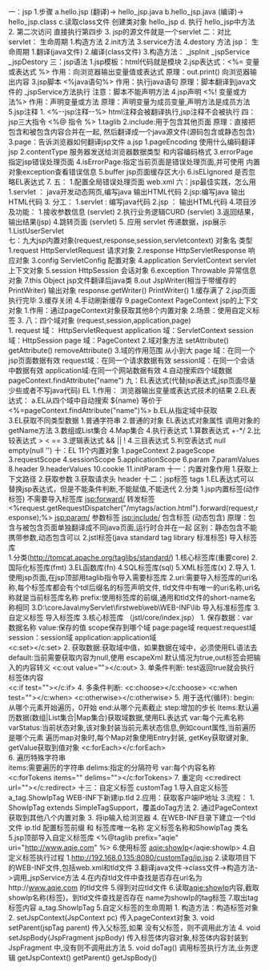 一：jsp
    1.步骤
        a.hello.jsp (翻译)-> hello_jsp.java
        b.hello_jsp.java (编译)-> hello_jsp.class
        c.读取class文件 创建类对象 hello_jsp
        d. 执行 hello_jsp中方法
    2. 第二次访问 直接执行第四步
    3. jsp的源文件就是一个servlet
二：对比
    servlet：
        生命周期
            1.构造方法
            2.init方法
            3.service方法
            4.destory 方法
    jsp：
        生命周期
            1.翻译(java文件)
            2.编译(class文件)
            3.构造方法：
                _jspInit
                _jspService
                _jspDestory
三：jsp语法
    1.jsp模板：html代码就是模块
    2.jsp表达式：<%= 变量或表达式 %>
        作用：向浏览器输出变量值或表达式
        原理：out.print() 向浏览器输出内容
    3.jsp脚本    <%java语句%>
        作用：执行java语句
        原理：脚本翻译到java文件的 _jspService方法执行
        注意：脚本不能声明方法
    4.jsp声明     <%! 变量或方法%>
        作用：声明变量或方法
        原理：声明变量为成员变量,声明方法是成员方法
    5.jsp注释
        1. <%--jsp注释--%>
            html注释会被翻译执行,jsp注释不会被执行
四：jsp三大指令 <%@ 指令 %>
    1.taglib
    2.include:用于包含其他页面
        原理：直接把包含和被包含内容合并在一起,
        然后翻译成一个java源文件(源码包含或静态包含)
    3.page：告诉浏览器如何翻译jsp文件  a.jsp
        1.pageEncoding 使用什么编码翻译jsp
        2.contentType  服务器发送给浏览器数据类型
            和内容编码格式
        3.errorPage 指定jsp错误处理页面
        4.isErrorPage:指定当前页面是错误处理页面,并可使用
            内置对象exception查看错误信息
        5.buffer jsp页面缓存区大小
        6.isELIgnored 是否忽略EL表达式
        7.
五：
    1.配置全局错误处理页面 web.xml
六：jsp最佳实践，怎么用
    1.servlet ： java开发动态网页,编写java 输出HTML代码
    2.jsp:编写java 输出HTML代码
    3. 分工：
        1.servlet  :    编写java代码
        2.jsp      ：   输出HTML代码
    4.项目涉及功能：
        1.接收参数信息 (servlet)
        2.执行业务逻辑CURD (servlet)
        3.返回结果，输出结果(jsp)
        4.跳转页面 (servlet)
    5. 应用 servlet 传递数据，jsp展示
        1.ListUserServlet  
七：九大jsp内置对象(request,response,session,servletcontext)
        对象名     类型
    1.request   HttpServletRequest      请求对象
    2.response  HttpServletResponse     响应对象
    3.config    ServletConfig           配置对象
    4.application ServletContext        servlet上下文对象
    5.session    HttpSession            会话对象
    6.exception  Throwable              异常信息对象
    7.this       Object                 jsp文件翻译后java类
    8.out       JspWriter(相当于带缓存的 PrintWriter)   输出对象 response.getWriter()  PrintWriter()
        1.缓存满了  2.jsp页面执行完毕 3.缓存关闭 4.手动刷新缓存
    9.pageContext PageContext           jsp的上下文对象
        1.作用：通过pageContext对象获取其他8个内置对象
        2.场景：使用自定义标签
        3.
八：四个域对象 (request,session,application,page)   
     1. request 域： HttpServletRequest
        application 域：ServletContext
        session 域：HttpSession
        page 域：PageContext
     2.域对象方法
        setAttribute()
        getAttribute()
        removeAttribute()
     3.域的作用范围
        从小到大
        page 域：在同一个jsp页面数据有效
        request域：在同一个请求数据有效
        session域：在同一个会话中数据有效
        application域:在同一个网站数据有效
     4.自动搜索四个域数据
        pageContext.findAttribute("name")
 九：EL表达式(代替jsp表达式,jsp页面尽量少些或者不写java代码) EL
    1.作用：
        浏览器输出变量或表达式技术的结果
    2.EL表达式： 
        a.EL从四个域中自动搜索
            ${name} 等价于 <%=pageContext.findAttribute("name")%>
        b.EL从指定域中获取            
    3.EL获取不同类型数据
        1.普通字符串
        2.普通的对象
            EL表达式对象属性 调用对象的getName方法
        3.数组或List集合
        4.Map集合
    4.执行表达式
        1.算数表达式 +-*/
        2.比较表达式 > < == 
        3.逻辑表达式 && || !
        4.三目表达式
        5.判空表达式 null
            empty(null '')
 十：EL  11个内置对象
    1.pageContext
    2.pageScope
    3.requestScope
    4.sessionScope
    5.applicationScope
    6.param
    7.paramValues
    8.header
    9.headerValues
    10.cookie
    11.initParam
十一：内置对象作用
    1.获取上下文路径
    2.获取参数
    3.获取请求头 header
十二：jsp标签  tags
    1.EL表达式可以替换jsp表达式，但是不能条件判断,不能赋值,不能迭代
    2.分类
        1.jsp内置标签(动作标签) 不需要导入标签库
            <jsp:forward/> 转发标签
            <%request.getRequestDispatcher("/mytags/action.html").forward(request,response);%>
            <jsp:param/>   参数标签
            <jsp:include/>  包含标签  (动态包含)
            原理：包含与被包含页面单独翻译成不同java页面,运行时合并在一起
            区别：静态包含不能携带参数,动态包含可以
        2.jstl标签(java standard tag library 标准标签) 导入标签库  
            1.分类(http://tomcat.apache.org/taglibs/standard/)
                1.核心标签库(重要core)
                2.国际化标签库(fmt)
                3.EL函数库(fn)
                4.SQL标签库(sql)
                5.XML标签库(x)
            2.导入
                1.使用jsp页面,在jsp顶部用taglib指令导入需要标签库
                2.uri:需要导入标签库的uri名称,每个标签库都会有个tdl后缀名的标签声明文件,
                      tld文件中有唯一的uri名称,uri名称就是当前标签库名称
                  prefix:使用标签库的前缀,通用和tld文件的short-name名称相同
                3.D:\coreJava\myServlet\firstweb\web\WEB-INF\lib 导入标准标签库
        3.自定义标签 导入标签库
    3.核心标签库 （jstl/core/index.jsp）
        1.
        保存数据：var 数据名称   value:保存的值 
                scope保存到哪个域
                page:page域
                request:request域
                session：session域
                application:application域              
        <c:set></c:set>
        2.
        获取数据:获取域中值，如果数据在域中，必须使用EL语法去
        default:当前需要获取内容为null,使用
        escapeXml 默认情况为true,out标签会把输入的内容转义
        <c:out value=""></c:out>
        3.
        单条件判断: test返回true就会执行标签体内容       
        <c:if test=""></c:if>
        4.
        多条件判断:
        <c:choose></c:choose>
        <c:when test=""></c:when>
        <c:otherwise></c:otherwise>
        5.
        用于迭代(循环):
        begin:从哪个元素开始遍历，0开始
        end:从哪个元素截止 
        step:增加的步长
        Items:默认遍历数据(数组|List集合|Map集合)获取域数据,使用EL表达式
        var:每个元素名称
        varStatus:当前状态对象,该对象封装当前元素状态信息,例如count属性,当前遍历是哪个元素
        遍历map对象时,每个Map对象使用Entry封装,
        getKey获取键对象, getValue获取到值对象
        <c:forEach></c:forEach>   
        6. 遍历特殊字符串    
        items:需要遍历的字符串
        delims:指定的分隔符号
        var:每个内容名称
        <c:forTokens items="" delims=""></c:forTokens>
        7.
        重定向
        <c:redirect url=""></c:redirect>
十三：自定义标签 customTag
    1.导入自定义标签 a_tag.ShowIpTag
        WEB-INF下新建ip.tld
    2.应用：获取客户端IP地址
    3.流程：
        1. ShowIpTag extends SimpleTagSupport，覆盖doTag方法
        2. 通过PageContext获取到其他八个内置对象
        3. 将ip输入给浏览器
        4. 在WEB-INF目录下建立一个tld文件 ip.tld
            配置标签前缀 和 标签库唯一名称
            定义标签名称和ShowIpTag 类名
        5.jsp顶部导入自定义标签库
            <%@taglib prefix="aqie" uri="http://www.aqie.com" %>
        6.使用标签
            <aqie:showIp></aqie:showIp>
    4.自定义标签执行过程
        1.http://192.168.0.135:8080/customTag/ip.jsp
        2.读取项目下的WEB-INF文件,包括web.xml和tld文件
        3.翻译java文件->class文件->构造方法->调用_jspService方法
        4.在内存tld文件中查找是否存在uri名为http://www.aqie.com 的tld文件
        5.得到对应tld文件
        6.读取<aqie:showIp>内容,截取showIp名称(标签)，到tld文件查找是否存在
            name为showIp的tag标签
        7.取出tag标签内容 <tag-class>a_tag.ShowIpTag</tag-class>
    5.自定义标签的生命周期
        1. 构造方法：构造标签对象
        2. setJspContext(JspContext pc)  传入pageContext对象
        3. void setParent(jspTag parent) 传入父标签,如果
            没有父标签，则不调用此方法
        4. void setJspBody(JspFragment jspBody)
            传入标签体内容对象,标签体内容封装到JspFragment 中,没有则不调用此方法
        5. void doTag()  调用标签执行方法,业务逻辑
            getJspContext() getParent() getJspBody()

        
